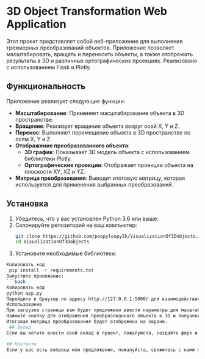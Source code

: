 # 3D Object Transformation Web Application

Этот проект представляет собой веб-приложение для выполнения трехмерных преобразований объектов. Приложение позволяет масштабировать, вращать и переносить объекты, а также отображать результаты в 3D и различных ортографических проекциях. Реализовано с использованием Flask и Plotly.

## Функциональность

Приложение реализует следующие функции:

- **Масштабирование**: Применяет масштабирование объекта в 3D пространстве.
- **Вращение**: Реализует вращение объекта вокруг осей X, Y и Z.
- **Перенос**: Выполняет перемещение объекта в 3D пространстве по осям X, Y и Z.
- **Отображение преобразованного объекта**:
  - **3D график**: Показывает 3D модель объекта с использованием библиотеки Plotly.
  - **Ортографические проекции**: Отображает проекции объекта на плоскости XY, XZ и YZ.
- **Матрица преобразования**: Выводит итоговую матрицу, которая используется для применения выбранных преобразований.

## Установка

1. Убедитесь, что у вас установлен Python 3.6 или выше.
2. Склонируйте репозиторий на ваш компьютер:
   ```bash
   git clone https://github.com/poopyloopy2k/VisualizationOf3Dobjects.git
   cd VisualizationOf3Dobjects
 3. Установите необходимые библиотеки:
```bash
Копировать код
 pip install -r requirements.txt
Запустите приложение:
```bash
Копировать код
python app.py
Перейдите в браузер по адресу http://127.0.0.1:5000/ для взаимодействия с приложением.
Использование
При загрузке страницы вам будет предложено ввести параметры для масштабирования, вращения (углы в градусах для осей X, Y, Z) и переноса (по осям X, Y, Z).
Нажмите кнопку для отображения преобразованного объекта в 3D и получения его ортографических проекций.
Итоговая матрица преобразования будет отображена на экране.
 ## Вклад
Если вы хотите внести свой вклад в проект, пожалуйста, создайте форк и отправьте pull request. Мы приветствуем любые улучшения и исправления.

## Контакты
Если у вас есть вопросы или предложения, пожалуйста, свяжитесь с нами по адресу: likholap.fedor@gmail.com.
